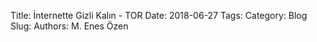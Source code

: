 Title: İnternette Gizli Kalın - TOR 
Date: 2018-06-27
Tags: 
Category: Blog
Slug: 
Authors: M. Enes Özen


